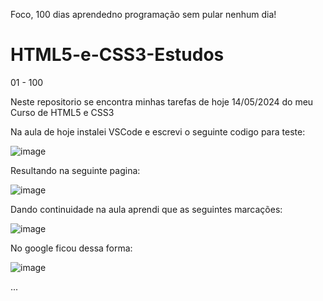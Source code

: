 Foco, 100 dias aprendedno programação sem pular nenhum dia!

# HTML5-e-CSS3-Estudos

01 - 100

Neste repositorio se encontra minhas tarefas de hoje 14/05/2024 do meu Curso de HTML5 e CSS3

Na aula de hoje instalei VSCode e escrevi o seguinte codigo para teste:

![image](https://github.com/Mer1daAndrea/HTML5-e-CSS3-Estudos/assets/167032071/bde8d62b-7a03-4c1a-a967-e61b511dbd1d)


Resultando na seguinte pagina:

![image](https://github.com/Mer1daAndrea/HTML5-e-CSS3-Estudos/assets/167032071/8a2f67c5-8e34-49ce-a60c-9ad017ac6e70)

Dando continuidade na aula aprendi que as seguintes marcações:

![image](https://github.com/Mer1daAndrea/HTML5-e-CSS3-Estudos/assets/167032071/29fbf8be-3a2e-408d-a5fe-30f1af4dcbdc)
  

No google ficou dessa forma:

![image](https://github.com/Mer1daAndrea/HTML5-e-CSS3-Estudos/assets/167032071/972fdacc-8056-4c99-aa8a-f044f00c6e86)

...
